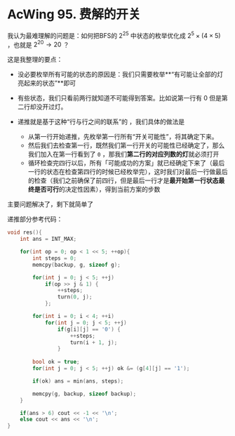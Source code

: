 # AcWing 95. 费解的开关 

我认为最难理解的问题是：如何把BFS的 $2^{25}$ 中状态的枚举优化成 $2^{5} \times (4 \times 5)$ ，也就是 $2^{20} \to 20$ ？


这是我整理的要点：

- 没必要枚举所有可能的状态的原因是：我们只需要枚举**“有可能让全部的灯亮起来的状态”**即可

- 有些状态，我们只看前两行就知道不可能得到答案。比如说第一行有 $0$ 但是第二行却没开过灯。

- 递推就是基于这种“行与行之间的联系”的 ，我们具体的做法是
  - 从第一行开始递推，先枚举第一行所有“开关可能性”，将其确定下来。
  - 然后我们去检查第一行，既然我们第一行开关的可能性已经确定了，那么我们加入在第一行看到了 `0` ，那我们**第二行的对应列数的灯**就必须打开
  - 循环检查完四行以后，所有「可能成功的方案」就已经确定下来了（最后一行的状态在检查第四行的时候已经枚举完），这时我们对最后一行做最后的检查（我们之前确保了前四行，但是最后一行才是**最开始第一行状态最终是否可行**的决定性因素），得到当前方案的步数




主要问题解决了，剩下就简单了



递推部分参考代码：

```c++
void res(){
    int ans = INT_MAX;

    for(int op = 0; op < 1 << 5; ++op){
        int steps = 0;
        memcpy(backup, g, sizeof g);

        for(int j = 0; j < 5; ++j)
            if(op >> j & 1) {
                ++steps;
                turn(0, j);
            };

        for(int i = 0; i < 4; ++i)
            for(int j = 0; j < 5; ++j)
                if(g[i][j] == '0') {
                    ++steps;
                    turn(i + 1, j);
                }
        
        bool ok = true;
        for(int j = 0; j < 5; ++j) ok &= (g[4][j] == '1');

        if(ok) ans = min(ans, steps);

        memcpy(g, backup, sizeof backup);
    }

    if(ans > 6) cout << -1 << '\n';
    else cout << ans << '\n';
}
```

